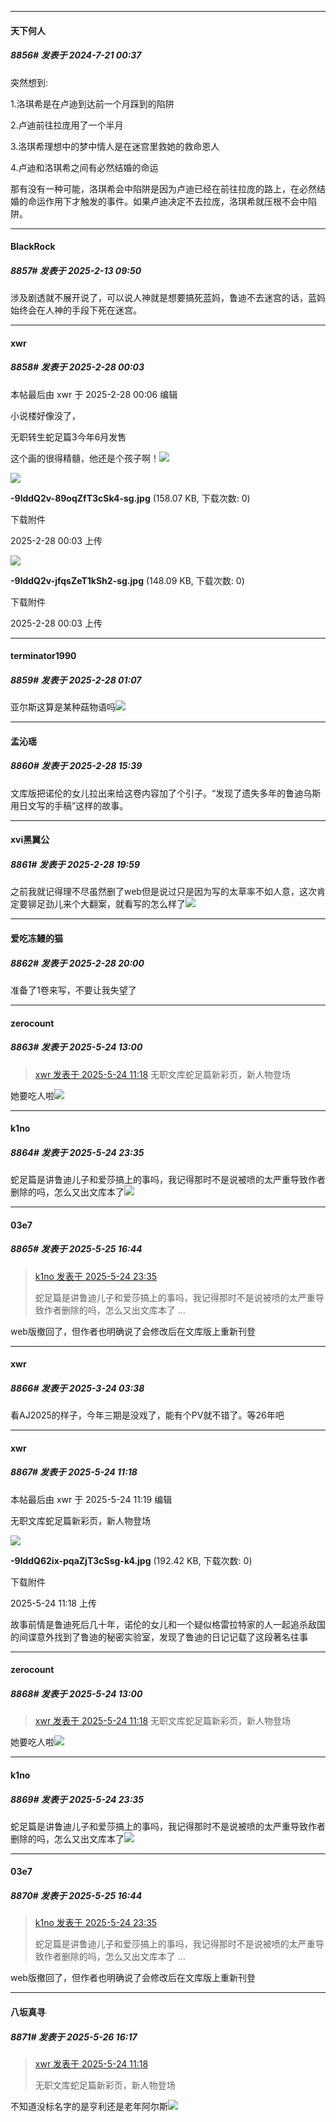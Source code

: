 ﻿
*****

####  天下何人  
##### 8856#       发表于 2024-7-21 00:37

突然想到:

1.洛琪希是在卢迪到达前一个月踩到的陷阱

2.卢迪前往拉庞用了一个半月

3.洛琪希理想中的梦中情人是在迷宫里救她的救命恩人

4.卢迪和洛琪希之间有必然结婚的命运

那有没有一种可能，洛琪希会中陷阱是因为卢迪已经在前往拉庞的路上，在必然结婚的命运作用下才触发的事件。如果卢迪决定不去拉庞，洛琪希就压根不会中陷阱。

*****

####  BlackRock  
##### 8857#       发表于 2025-2-13 09:50

涉及剧透就不展开说了，可以说人神就是想要搞死蓝妈，鲁迪不去迷宫的话，蓝妈始终会在人神的手段下死在迷宫。

*****

####  xwr  
##### 8858#       发表于 2025-2-28 00:03

 本帖最后由 xwr 于 2025-2-28 00:06 编辑 

小说楼好像没了，

无职转生蛇足篇3今年6月发售

这个画的很得精髓，他还是个孩子啊！<img src="https://static.saraba1st.com/image/smiley/face2017/067.png" referrerpolicy="no-referrer">

<img src="https://img.saraba1st.com/forum/202502/28/000347hd66d2uz3lo2q7xl.jpg" referrerpolicy="no-referrer">

<strong>-9lddQ2v-89oqZfT3cSk4-sg.jpg</strong> (158.07 KB, 下载次数: 0)

下载附件

2025-2-28 00:03 上传

<img src="https://img.saraba1st.com/forum/202502/28/000340lw9nfifq723yz8yr.jpg" referrerpolicy="no-referrer">

<strong>-9lddQ2v-jfqsZeT1kSh2-sg.jpg</strong> (148.09 KB, 下载次数: 0)

下载附件

2025-2-28 00:03 上传

*****

####  terminator1990  
##### 8859#       发表于 2025-2-28 01:07

亚尔斯这算是某种菇物语吗<img src="https://static.saraba1st.com/image/smiley/face2017/067.png" referrerpolicy="no-referrer">

*****

####  孟沁瑶  
##### 8860#       发表于 2025-2-28 15:39

文库版把诺伦的女儿拉出来给这卷内容加了个引子。“发现了遗失多年的鲁迪乌斯用日文写的手稿”这样的故事。

*****

####  xvi黑翼公  
##### 8861#       发表于 2025-2-28 19:59

之前我就记得理不尽虽然删了web但是说过只是因为写的太草率不如人意，这次肯定要铆足劲儿来个大翻案，就看写的怎么样了<img src="https://static.saraba1st.com/image/smiley/face2017/037.png" referrerpolicy="no-referrer">

*****

####  爱吃冻鳗的猫  
##### 8862#       发表于 2025-2-28 20:00

准备了1卷来写，不要让我失望了

*****

####  zerocount  
##### 8863#       发表于 2025-5-24 13:00

<blockquote><a href="httphttps://stage1st.com/2b/forum.php?mod=redirect&amp;goto=findpost&amp;pid=67846607&amp;ptid=1860168" target="_blank">xwr 发表于 2025-5-24 11:18</a>
无职文库蛇足篇新彩页，新人物登场</blockquote>
她要吃人啦<img src="https://static.stage1st.com/image/smiley/face2017/053.png" referrerpolicy="no-referrer">


*****

####  k1no  
##### 8864#       发表于 2025-5-24 23:35

蛇足篇是讲鲁迪儿子和爱莎搞上的事吗，我记得那时不是说被喷的太严重导致作者删除的吗，怎么又出文库本了<img src="https://static.stage1st.com/image/smiley/face2017/091.png" referrerpolicy="no-referrer">


*****

####  03e7  
##### 8865#       发表于 2025-5-25 16:44

<blockquote><a href="httphttps://stage1st.com/2b/forum.php?mod=redirect&amp;goto=findpost&amp;pid=67848298&amp;ptid=1860168" target="_blank">k1no 发表于 2025-5-24 23:35</a>

蛇足篇是讲鲁迪儿子和爱莎搞上的事吗，我记得那时不是说被喷的太严重导致作者删除的吗，怎么又出文库本了 ...</blockquote>
web版撤回了，但作者也明确说了会修改后在文库版上重新刊登


*****

####  xwr  
##### 8866#       发表于 2025-3-24 03:38

看AJ2025的样子，今年三期是没戏了，能有个PV就不错了。等26年吧

*****

####  xwr  
##### 8867#       发表于 2025-5-24 11:18

 本帖最后由 xwr 于 2025-5-24 11:19 编辑 

无职文库蛇足篇新彩页，新人物登场

<img src="https://img.stage1st.com/forum/202505/24/111816ydzb96ie16c66d6b.jpg" referrerpolicy="no-referrer">

<strong>-9lddQ62ix-pqaZjT3cSsg-k4.jpg</strong> (192.42 KB, 下载次数: 0)

下载附件

2025-5-24 11:18 上传

故事前情是鲁迪死后几十年，诺伦的女儿和一个疑似格雷拉特家的人一起追杀敌国的间谍意外找到了鲁迪的秘密实验室，发现了鲁迪的日记记载了这段著名往事

*****

####  zerocount  
##### 8868#       发表于 2025-5-24 13:00

<blockquote><a href="httphttps://stage1st.com/2b/forum.php?mod=redirect&amp;goto=findpost&amp;pid=67846607&amp;ptid=1860168" target="_blank">xwr 发表于 2025-5-24 11:18</a>
无职文库蛇足篇新彩页，新人物登场</blockquote>
她要吃人啦<img src="https://static.stage1st.com/image/smiley/face2017/053.png" referrerpolicy="no-referrer">

*****

####  k1no  
##### 8869#       发表于 2025-5-24 23:35

蛇足篇是讲鲁迪儿子和爱莎搞上的事吗，我记得那时不是说被喷的太严重导致作者删除的吗，怎么又出文库本了<img src="https://static.stage1st.com/image/smiley/face2017/091.png" referrerpolicy="no-referrer">

*****

####  03e7  
##### 8870#       发表于 2025-5-25 16:44

<blockquote><a href="httphttps://stage1st.com/2b/forum.php?mod=redirect&amp;goto=findpost&amp;pid=67848298&amp;ptid=1860168" target="_blank">k1no 发表于 2025-5-24 23:35</a>

蛇足篇是讲鲁迪儿子和爱莎搞上的事吗，我记得那时不是说被喷的太严重导致作者删除的吗，怎么又出文库本了 ...</blockquote>
web版撤回了，但作者也明确说了会修改后在文库版上重新刊登

*****

####  八坂真寻  
##### 8871#       发表于 2025-5-26 16:17

<blockquote><a href="httphttps://stage1st.com/2b/forum.php?mod=redirect&amp;goto=findpost&amp;pid=67846607&amp;ptid=1860168" target="_blank">xwr 发表于 2025-5-24 11:18</a>

无职文库蛇足篇新彩页，新人物登场</blockquote>
不知道没标名字的是亨利还是老年阿尔斯<img src="https://static.stage1st.com/image/smiley/face2017/049.png" referrerpolicy="no-referrer">

